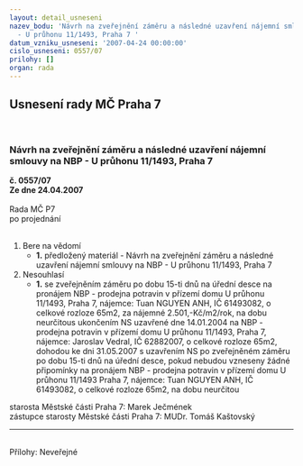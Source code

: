 ```yaml
---
layout: detail_usneseni
nazev_bodu: 'Návrh na zveřejnění záměru a následné uzavření nájemní smlouvy na NBP
  - U průhonu 11/1493, Praha 7 '
datum_vzniku_usneseni: '2007-04-24 00:00:00'
cislo_usneseni: 0557/07
prilohy: []
organ: rada
---
```

<div id="ucUsn_pList" class="usn">
	<span><h2>Usnesení rady MČ Praha 7 </h2>
<br></span><div class="standBody">
<span><h3>Návrh na zveřejnění záměru a následné uzavření nájemní smlouvy na NBP - U průhonu 11/1493, Praha 7 </h3></span><div class="center">
		<strong>č. 0557/07</strong><br>
	</div>
<div class="center">
		<strong>Ze dne 24.04.2007</strong><br><br>
	</div>Rada MČ P7<br> po projednání<br><br><ol>
<li>Bere na vědomí<ul><li>
<strong>1.</strong> předložený materiál - Návrh na zveřejnění záměru a následné uzavření nájemní smlouvy na NBP - U průhonu 11/1493, Praha 7 </li></ul>
</li>
<li>Nesouhlasí<ul><li>
<strong>1.</strong> se zveřejněním záměru po dobu 15-ti dnů na úřední desce na pronájem NBP - prodejna potravin v přízemí domu U průhonu 11/1493, Praha 7, nájemce: Tuan NGUYEN ANH, IČ 61493082, o celkové rozloze 65m2, za nájemné 2.501,-Kč/m2/rok, na dobu neurčitous ukončením NS uzavřené dne 14.01.2004 na NBP - prodejna potravin v přízemí domu U průhonu 11/1493, Praha 7, nájemce: Jaroslav Vedral, IČ 62882007, o celkové rozloze 65m2, dohodou ke dni 31.05.2007 s uzavřením NS po zveřejněném záměru po dobu 15-ti dnů na úřední desce, pokud nebudou vzneseny žádné připomínky na pronájem NBP - prodejna potravin v přízemí domu U průhonu 11/1493 Praha 7, nájemce: Tuan NGUYEN ANH, IČ 61493082, o celkové rozloze 65m2, na dobu neurčitou</li></ul>
</li>
</ol>starosta Městské části Praha 7: Marek Ječmének<br>zástupce starosty Městské části Praha 7: MUDr. Tomáš Kaštovský <hr>
<br>Přílohy: Neveřejné</div>
</div>